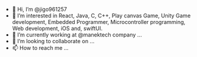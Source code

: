 - 👋 Hi, I’m @jigo961257
- 👀 I’m interested in React, Java, C, C++, Play canvas Game, Unity Game development, Embedded Programmer, Microcontroller programming, Web development, iOS and, swiftUI.
- 🌱 I’m currently working at @manektech company ...
- 💞️ I’m looking to collaborate on ...
- 📫 How to reach me ...

<!---
jigo961257/jigo961257 is a ✨ special ✨ repository because its `README.md` (this file) appears on your GitHub profile.
You can click the Preview link to take a look at your changes.
--->
